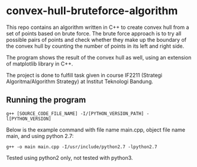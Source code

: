 # convex-hull-bruteforce-algorithm

This repo contains an algorithm written in C++ to create convex hull from a set of points based on brute force.
The brute force approach is to try all possible pairs of points and check whether they make up the boundary of the convex hull by counting the number of points in its left and right side.

The program shows the result of the convex hull as well, using an extension of matplotlib library in C++.

The project is done to fulfill task given in course IF2211 (Strategi Algoritma/Algorithm Strategy) at Institut Teknologi Bandung.

## Running the program

`g++ [SOURCE_CODE_FILE_NAME] -I/[PYTHON_VERSION_PATH] -l[PYTHON_VERSION]`

Below is the example command with file name main.cpp, object file name main, and using python 2.7:

`g++ -o main main.cpp -I/usr/include/python2.7 -lpython2.7`

Tested using python2 only, not tested with python3.

